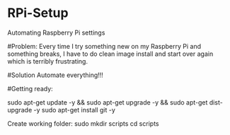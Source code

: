 # RPi-Setup
Automating Raspberry Pi settings

#Problem:
Every time I try something new on my Raspberry Pi and something breaks, I have to do clean image install and start over again which is terribly frustrating.

#Solution
Automate everything!!!

#Getting ready:

sudo apt-get update -y && sudo apt-get upgrade -y && sudo apt-get dist-upgrade -y 
sudo apt-get install git -y

Create working folder:
sudo mkdir scripts
cd scripts
